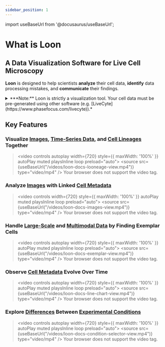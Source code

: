 ```yaml
---
sidebar_position: 1
---
```


import useBaseUrl from '@docusaurus/useBaseUrl';


# What is Loon

## A Data Visualization Software for Live Cell Microscopy
**Loon** is designed to help scientists **analyze** their cell data, **identify** data processing mistakes, and **communicate** their findings.


<details>
<summary>***Note:** Loon is strictly a visualization tool. Your cell data must be pre-generated using other software (e.g. [LiveCyte](https://www.phasefocus.com/livecyte)).*</summary>

*Loon does not:*
- *Produce cell segmentation outlines itself*
- *Derive metadata (e.g. mass, time, segmentations) from images.*

*Loon is designed to **visualize** your cell images and metadata as [input](./getting-started-with-loon/index.md).*  
*Loon **does not alter** your original microscopy data.*  

</details>

## Key Features

### Visualize <u>Images</u>, <u>Time-Series Data</u>, and <u>Cell Lineages</u> Together
> <video controls autoplay width={720} style={{ maxWidth: '100%' }} autoPlay muted playsInline loop preload="auto">
>   <source src={useBaseUrl("/videos/loon-docs-looneage-view.mp4")} type="video/mp4" />
>   Your browser does not support the video tag.
> </video>

### Analyze <u>Images</u> with Linked <u>Cell Metadata</u>
> <video controls width={720} style={{ maxWidth: '100%' }} autoPlay muted playsInline loop preload="auto">
>   <source src={useBaseUrl("/videos/loon-docs-images-view.mp4")} type="video/mp4" />
>   Your browser does not support the video tag.
> </video>

### Handle <u>Large-Scale</u> and <u>Multimodal Data</u> by Finding Exemplar Cells
> <video controls autoplay width={720} style={{ maxWidth: '100%' }} autoPlay muted playsInline loop preload="auto">
>   <source src={useBaseUrl("/videos/loon-docs-exemplar-view.mp4")} type="video/mp4" />
>   Your browser does not support the video tag.
> </video>

### Observe <u>Cell Metadata</u> Evolve Over Time
> <video controls autoplay width={720} style={{ maxWidth: '100%' }} autoPlay muted playsInline loop preload="auto">
>   <source src={useBaseUrl("/videos/loon-docs-line-chart-view.mp4")} type="video/mp4" />
>   Your browser does not support the video tag.
> </video>

<!-- ### Quickly <u>Filter Data</u> Based on <u>Cell Attributes</u>
> <video controls width={720} style={{ maxWidth: '100%' }}>
>   <source src="/videos/loon_demo_video_1.mp4" type="video/mp4" />
>   Your browser does not support the video tag.
> </video> -->

### Explore <u>Differences</u> Between <u>Experimental Conditions</u>
> <video controls autoplay width={720} style={{ maxWidth: '100%' }} autoPlay muted playsInline loop preload="auto">
>   <source src={useBaseUrl("/videos/loon-docs-condition-selector-view.mp4")} type="video/mp4" />
>   Your browser does not support the video tag.
> </video>
